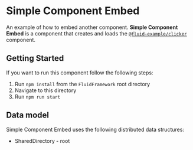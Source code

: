 # Simple Component Embed

An example of how to embed another component. **Simple Component Embed** is a component that creates and loads
the [`@fluid-example/clicker`](../clicker/README.md) component.

## Getting Started

If you want to run this component follow the following steps:

1. Run `npm install` from the `FluidFramework` root directory
2. Navigate to this directory
3. Run `npm run start`

## Data model

Simple Component Embed uses the following distributed data structures:

- SharedDirectory - root
